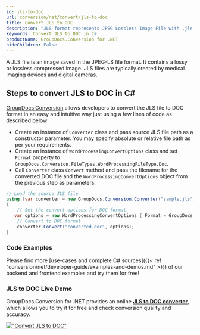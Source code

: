 ```yaml
---
id: jls-to-doc
url: conversion/net/convert/jls-to-doc
title: Convert JLS to DOC
description: "JLS format represents JPEG Lossless Image File with .jls extension. Learn how to convert JLS to DOC file programmatically in C# language using GroupDocs.Conversion for .NET library."
keywords: Convert JLS to DOC in C#
productName: GroupDocs.Conversion for .NET
hideChildren: False
---
```


A JLS file is an image saved in the JPEG-LS file format. It contains a lossy or lossless compressed image. JLS files are typically created by medical imaging devices and digital cameras.

## Steps to convert JLS to DOC in C#

[GroupDocs.Conversion](https://products.groupdocs.com/conversion/net) allows developers to convert the JLS file to DOC format in an easy and intuitive way just using a few lines of code as described below:

* Create an instance of `Converter` class and pass source JLS file path as a constructor parameter. You may specify absolute or relative file path as per your requirements. 
* Create an instance of `WordProcessingConvertOptions` class and set `Format` property to `GroupDocs.Conversion.FileTypes.WordProcessingFileType.Doc`.
* Call `Converter` class `Convert` method and pass the filename for the converted DOC file and the `WordProcessingConvertOptions` object from the previous step as parameters.

```csharp
// Load the source JLS file
using (var converter = new GroupDocs.Conversion.Converter("sample.jls"))
{
    // Set the convert options for DOC format
   var options = new WordProcessingConvertOptions { Format = GroupDocs.Conversion.FileTypes.WordProcessingFileType.Doc };
    // Convert to DOC format
    converter.Convert("converted.doc", options);
}
```

### Code Examples

Please find more [use-cases and complete C# sources]({{< ref "conversion/net/developer-guide/examples-and-demos.md" >}}) of our backend and frontend examples and try them for free!

### JLS to DOC Live Demo

GroupDocs.Conversion for .NET provides an online [**JLS to DOC converter**](https://products.groupdocs.app/conversion/jls-to-doc), which allows you to try it for free and check conversion quality and accuracy.

[!["Convert JLS to DOC"](conversion/net/images/convert-to-doc/convert-jls-to-doc.png)](https://products.groupdocs.app/conversion/jls-to-doc)